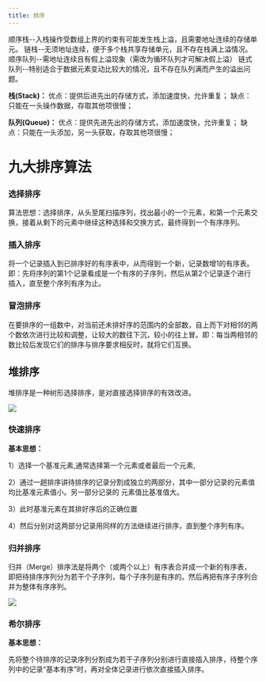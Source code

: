```yaml
---
title: 排序
---
```



顺序栈--入栈操作受数组上界的约束有可能发生栈上溢，且需要地址连续的存储单元。
链栈--无须地址连续，便于多个栈共享存储单元，且不存在栈满上溢情况。
顺序队列--需地址连续且有假上溢现象（需改为循环队列才可解决假上溢）
链式队列--特别适合于数据元素变动比较大的情况，且不存在队列满而产生的溢出问题。 

**栈(Stack)：**
优点：提供后进先出的存储方式，添加速度快，允许重复；
缺点：只能在一头操作数据，存取其他项很慢；

**队列(Queue)：**
优点：提供先进先出的存储方式，添加速度快，允许重复；
缺点：只能在一头添加，另一头获取，存取其他项很慢；



# 九大排序算法



### 选择排序

算法思想：选择排序，从头至尾扫描序列，找出最小的一个元素，和第一个元素交换，接着从剩下的元素中继续这种选择和交换方式，最终得到一个有序序列。 

### 插入排序

 将一个记录插入到已排序好的有序表中，从而得到一个新，记录数增1的有序表。即：先将序列的第1个记录看成是一个有序的子序列，然后从第2个记录逐个进行插入，直至整个序列有序为止。 

### 冒泡排序

 在要排序的一组数中，对当前还未排好序的范围内的全部数，自上而下对相邻的两个数依次进行比较和调整，让较大的数往下沉，较小的往上冒。即：每当两相邻的数比较后发现它们的排序与排序要求相反时，就将它们互换。 

## 堆排序

 堆排序是一种树形选择排序，是对直接选择排序的有效改进。 

![](https://upload-images.jianshu.io/upload_images/1940317-9c37b4be1b7c96d1.gif?imageMogr2/auto-orient/strip|imageView2/2/w/950/format/webp)



### 快速排序

**基本思想：**

1）选择一个基准元素,通常选择第一个元素或者最后一个元素,

2）通过一趟排序讲待排序的记录分割成独立的两部分，其中一部分记录的元素值均比基准元素值小。另一部分记录的 元素值比基准值大。

3）此时基准元素在其排好序后的正确位置

4）然后分别对这两部分记录用同样的方法继续进行排序，直到整个序列有序。



### 归并排序

 归并（Merge）排序法是将两个（或两个以上）有序表合并成一个新的有序表，即把待排序序列分为若干个子序列，每个子序列是有序的。然后再把有序子序列合并为整体有序序列。 

![](https://www.cxyxiaowu.com/wp-content/uploads/2019/12/1575556975-646803d6678ecbb.jpg)



### 希尔排序

**基本思想：**

先将整个待排序的记录序列分割成为若干子序列分别进行直接插入排序，待整个序列中的记录“基本有序”时，再对全体记录进行依次直接插入排序。

